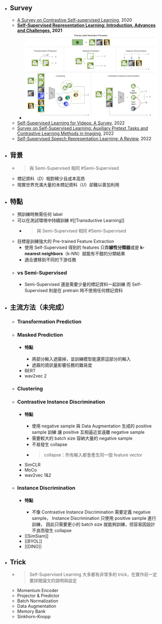 - ## Survey
	- [A Survey on Contrastive Self-supervised Learning](https://arxiv.org/abs/2011.00362), 2020
	- **[Self-Supervised Representation Learning: Introduction, Advances and Challenges](https://arxiv.org/abs/2110.09327), 2021**
		- ![2022-08-05-09-56-33.jpeg](../assets/2022-08-05-09-56-33.jpeg)
	- [Self-Supervised Learning for Videos: A Survey](https://arxiv.org/abs/2207.00419), 2022
	- [Survey on Self-Supervised Learning: Auxiliary Pretext Tasks and Contrastive Learning Methods in Imaging](https://www.mdpi.com/1099-4300/24/4/551), 2022
	- [Self-Supervised Speech Representation Learning: A Review](https://arxiv.org/abs/2205.10643), 2022
- ## 背景
	- > 與 Semi-Supervised 相同 #Semi-Supervised
	- 標記資料（$D$）相對稀少且成本高昂
	- 現實世界充滿大量的未標記資料（$U$）卻難以善加利用
- ## 特點
	- 預訓練時無需任何 label
	- 可以在測試環境中持續訓練 #[[Transductive Learning]]
		- > 與 Semi-Supervised 相同 #Semi-Supervised
	- 目標是訓練強大的 Pre-trained Feature Extraction
		- 使用 Self-Supervised 得到的 features 只靠**線性分類器**或是 **k-nearest neighbors**（k-NN）就能有不錯的分類結果
		- 適合遷移到不同的下游任務
	- ### vs Semi-Supervised
		- Semi-Supervised 還是需要少量的標記資料一起訓練
		  而 Self-Supervised 則是在 pretrain 時不使用任何標記資料
- ## 主流方法（未完成）
	- ### Transformation Prediction
	- ### Masked Prediction
		- #### 特點
			- 將部分輸入遮蔽掉，並訓練模型能還原這部分的輸入
			- 遮蔽的資訊量影響任務的難易度
		- BERT
		- wav2vec 2
	- ### Clustering
	- ### Contrastive Instance Discrimination
		- #### 特點
			- 使用 negative sample 與 Data Augmentation 生成的 positive sample 訓練
			  讓 positive 互相逼近並遠離 negative sample
			- 需要較大的 batch size 容納大量的 negative sample
			- 不易發生 collapse
			- > collapse：所有輸入都會產生同一個 feature vector
		- SimCLR
		- MoCo
		- wav2vec 1&2
	- ### Instance Discrimination
		- #### 特點
			- 不像 Contrastive Instance Discrimination 需要定義 negative sample，
			  Instance Discrimination 只使用 positive sample 進行訓練，
			  因此只需要更小的 batch size 就能夠訓練，但容易因設計不良而發生 collapse
		- [[SimSiam]]
		- [[BYOL]]
		- [[DINO]]
- ## Trick
	- > Self-Supervised Learning 大多都有非常多的 trick，在實作前一定要詳閱論文的說明與設定
	- Momentum Encoder
	- Projector & Predictor
	- Batch Normalization
	- Data Augmentation
	- Memory Bank
	- Sinkhorn-Knopp